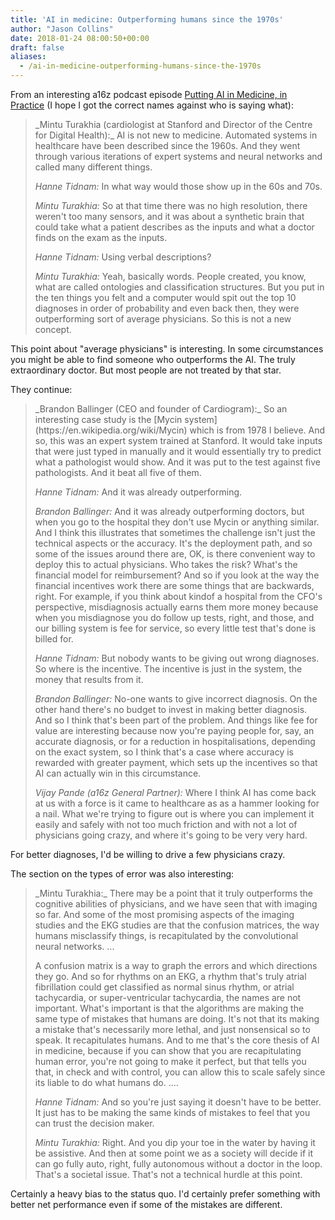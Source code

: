 ```yaml
---
title: 'AI in medicine: Outperforming humans since the 1970s'
author: "Jason Collins"
date: 2018-01-24 08:00:50+00:00
draft: false
aliases:
  - /ai-in-medicine-outperforming-humans-since-the-1970s
---
```


From an interesting a16z podcast episode [Putting AI in Medicine, in Practice](https://a16z.com/2017/11/03/ai-medicine/) (I hope I got the correct names against who is saying what):

<blockquote>_Mintu Turakhia (cardiologist at Stanford and Director of the Centre for Digital Health):_ AI is not new to medicine. Automated systems in healthcare have been described since the 1960s. And they went through various iterations of expert systems and neural networks and called many different things.

_Hanne Tidnam:_ In what way would those show up in the 60s and 70s.

_Mintu Turakhia:_ So at that time there was no high resolution, there weren't too many sensors, and it was about a synthetic brain that could take what a patient describes as the inputs and what a doctor finds on the exam as the inputs.

_Hanne Tidnam:_ Using verbal descriptions?

_Mintu Turakhia:_ Yeah, basically words. People created, you know, what are called ontologies and classification structures. But you put in the ten things you felt and a computer would spit out the top 10 diagnoses in order of probability and even back then, they were outperforming sort of average physicians. So this is not a new concept.</blockquote>


This point about "average physicians" is interesting. In some circumstances you might be able to find someone who outperforms the AI. The truly extraordinary doctor. But most people are not treated by that star.

They continue:


<blockquote>_Brandon Ballinger (CEO and founder of Cardiogram):_ So an interesting case study is the [Mycin system](https://en.wikipedia.org/wiki/Mycin) which is from 1978 I believe. And so, this was an expert system trained at Stanford. It would take inputs that were just typed in manually and it would essentially try to predict what a pathologist would show. And it was put to the test against five pathologists. And it beat all five of them.

_Hanne Tidnam:_ And it was already outperforming.

_Brandon Ballinger:_ And it was already outperforming doctors, but when you go to the hospital they don't use Mycin or anything similar. And I think this illustrates that sometimes the challenge isn't just the technical aspects or the accuracy. It's the deployment path, and so some of the issues around there are, OK, is there convenient way to deploy this to actual physicians. Who takes the risk? What's the financial model for reimbursement? And so if you look at the way the financial incentives work there are some things that are backwards, right. For example, if you think about kindof a hospital from the CFO's perspective, misdiagnosis actually earns them more money because when you misdiagnose you do follow up tests, right, and those, and our billing system is fee for service, so every little test that's done is billed for.

_Hanne Tidnam:_ But nobody wants to be giving out wrong diagnoses. So where is the incentive. The incentive is just in the system, the money that results from it.

_Brandon Ballinger:_ No-one wants to give incorrect diagnosis. On the other hand there's no budget to invest in making better diagnosis. And so I think that's been part of the problem. And things like fee for value are interesting because now you're paying people for, say, an accurate diagnosis, or for a reduction in hospitalisations, depending on the exact system, so I think that's a case where accuracy is rewarded with greater payment, which sets up the incentives so that AI can actually win in this circumstance.

_Vijay Pande (a16z General Partner):_ Where I think AI has come back at us with a force is it came to healthcare as as a hammer looking for a nail. What we're trying to figure out is where you can implement it easily and safely with not too much friction and with not a lot of physicians going crazy, and where it's going to be very very hard.</blockquote>


For better diagnoses, I'd be willing to drive a few physicians crazy.

The section on the types of error was also interesting:


<blockquote>_Mintu Turakhia:_ There may be a point that it truly outperforms the cognitive abilities of physicians, and we have seen that with imaging so far. And some of the most promising aspects of the imaging studies and the EKG studies are that the confusion matrices, the way humans misclassify things, is recapitulated by the convolutional neural networks. ...

A confusion matrix is a way to graph the errors and which directions they go. And so for rhythms on an EKG, a rhythm that's truly atrial fibrillation could get classified as normal sinus rhythm, or atrial tachycardia, or super-ventricular tachycardia, the names are not important. What's important is that the algorithms are making the same type of mistakes that humans are doing. It's not that its making a mistake that's necessarily more lethal, and just nonsensical so to speak. It recapitulates humans. And to me that's the core thesis of AI in medicine, because if you can show that you are recapitulating human error, you're not going to make it perfect, but that tells you that, in check and with control, you can allow this to scale safely since its liable to do what humans do. ....

_Hanne Tidnam:_ And so you're just saying it doesn't have to be better. It just has to be making the same kinds of mistakes to feel that you can trust the decision maker.

_Mintu Turakhia:_ Right. And you dip your toe in the water by having it be assistive. And then at some point we as a society will decide if it can go fully auto, right, fully autonomous without a doctor in the loop. That's a societal issue. That's not a technical hurdle at this point.</blockquote>

Certainly a heavy bias to the status quo. I'd certainly prefer something with better net performance even if some of the mistakes are different.
